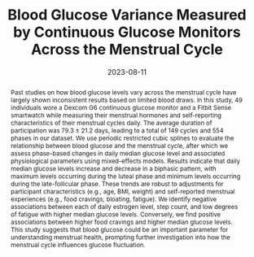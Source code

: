 ---
title: 'Blood Glucose Variance Measured by Continuous Glucose Monitors Across the Menstrual Cycle'
authors: 
- blue_lin
- Rumsha Siddiqui
- Zixiong Lin
- Joanna M. Blodgett
- Shwetak N. Patel
- khai
- mariakakis
venue: $NPJDM$
date: 2023-08-11
link: https://www.nature.com/articles/s41746-023-00884-x
thumbnail: /images/pubs/menstrual_glucose.png
abstract: |
  Past studies on how blood glucose levels vary across the menstrual cycle have largely shown inconsistent results based on limited blood draws. In this study, 49 individuals wore a Dexcom G6 continuous glucose monitor and a Fitbit Sense smartwatch while measuring their menstrual hormones and self-reporting characteristics of their menstrual cycles daily. The average duration of participation was 79.3 ± 21.2 days, leading to a total of 149 cycles and 554 phases in our dataset. We use periodic restricted cubic splines to evaluate the relationship between blood glucose and the menstrual cycle, after which we assess phase-based changes in daily median glucose level and associated physiological parameters using mixed-effects models. Results indicate that daily median glucose levels increase and decrease in a biphasic pattern, with maximum levels occurring during the luteal phase and minimum levels occurring during the late-follicular phase. These trends are robust to adjustments for participant characteristics (e.g., age, BMI, weight) and self-reported menstrual experiences (e.g., food cravings, bloating, fatigue). We identify negative associations between each of daily estrogen level, step count, and low degrees of fatigue with higher median glucose levels. Conversely, we find positive associations between higher food cravings and higher median glucose levels. This study suggests that blood glucose could be an important parameter for understanding menstrual health, prompting further investigation into how the menstrual cycle influences glucose fluctuation.
theme:
- Passive Sensing
health_topic:
- Women's Health
device:
- Smartphone
- Smartwatch
- Other Devices
skills:
- Statistics
---